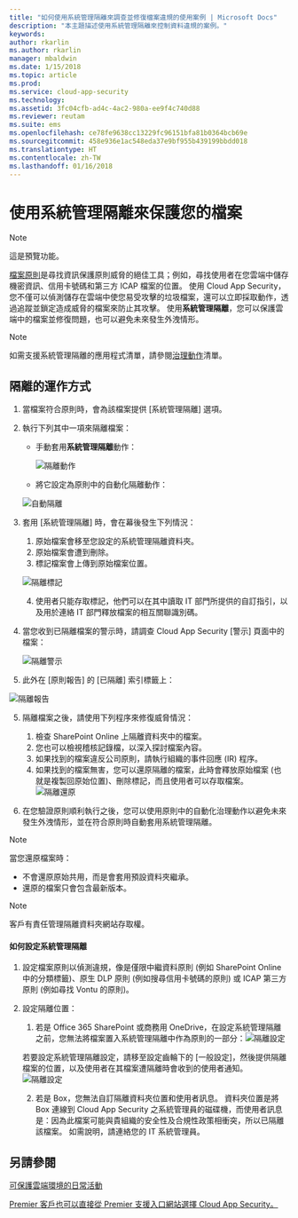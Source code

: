 ```yaml
---
title: "如何使用系統管理隔離來調查並修復檔案違規的使用案例 | Microsoft Docs"
description: "本主題描述使用系統管理隔離來控制資料違規的案例。"
keywords: 
author: rkarlin
ms.author: rkarlin
manager: mbaldwin
ms.date: 1/15/2018
ms.topic: article
ms.prod: 
ms.service: cloud-app-security
ms.technology: 
ms.assetid: 3fc04cfb-ad4c-4ac2-980a-ee9f4c740d88
ms.reviewer: reutam
ms.suite: ems
ms.openlocfilehash: ce78fe9638cc13229fc96151bfa81b0364bcb69e
ms.sourcegitcommit: 458e936e1ac548eda37e9bf955b439199bbdd018
ms.translationtype: HT
ms.contentlocale: zh-TW
ms.lasthandoff: 01/16/2018
---
```

# <a name="protecting-your-files-with-admin-quarantine"></a>使用系統管理隔離來保護您的檔案

> [!NOTE]
> 這是預覽功能。

[檔案原則](data-protection-policies.md)是尋找資訊保護原則威脅的絕佳工具；例如，尋找使用者在您雲端中儲存機密資訊、信用卡號碼和第三方 ICAP 檔案的位置。 使用 Cloud App Security，您不僅可以偵測儲存在雲端中使您易受攻擊的垃圾檔案，還可以立即採取動作，透過追蹤並鎖定造成威脅的檔案來防止其攻擊。 使用**系統管理隔離**，您可以保護雲端中的檔案並修復問題，也可以避免未來發生外洩情形。 

>[!NOTE] 
> 如需支援系統管理隔離的應用程式清單，請參閱[治理動作](governance-actions.md)清單。
 
## <a name="how-quarantine-works"></a>隔離的運作方式 

1. 當檔案符合原則時，會為該檔案提供 [系統管理隔離] 選項。

3. 執行下列其中一項來隔離檔案：
    - 手動套用**系統管理隔離**動作：
     
      ![隔離動作](./media/quarantine-action.png)

    - 將它設定為原則中的自動化隔離動作： 

     ![自動隔離](./media/quarantine-automated.png)

4. 套用 [系統管理隔離] 時，會在幕後發生下列情況：

    1. 原始檔案會移至您設定的系統管理隔離資料夾。
    2. 原始檔案會遭到刪除。
    3. 標記檔案會上傳到原始檔案位置。

      ![隔離標記](./media/quarantine-tombstone.png)

    4. 使用者只能存取標記，他們可以在其中讀取 IT 部門所提供的自訂指引，以及用於連絡 IT 部門釋放檔案的相互關聯識別碼。

4. 當您收到已隔離檔案的警示時，請調查 Cloud App Security [警示] 頁面中的檔案：

   ![隔離警示](./media/quarantine-alerts.png)
 
5. 此外在 [原則報告] 的 [已隔離] 索引標籤上：

  ![隔離報告](./media/quarantine-report.png)
    
5. 隔離檔案之後，請使用下列程序來修復威脅情況：
       
    1. 檢查 SharePoint Online 上隔離資料夾中的檔案。
    3. 您也可以檢視稽核記錄檔，以深入探討檔案內容。
    4. 如果找到的檔案違反公司原則，請執行組織的事件回應 (IR) 程序。
    5. 如果找到的檔案無害，您可以還原隔離的檔案，此時會釋放原始檔案 (也就是複製回原始位置)、刪除標記，而且使用者可以存取檔案。
       ![隔離還原](./media/quarantine-restore.png)
6. 在您驗證原則順利執行之後，您可以使用原則中的自動化治理動作以避免未來發生外洩情形，並在符合原則時自動套用系統管理隔離。

>[!NOTE]
>當您還原檔案時：
- 不會還原原始共用，而是會套用預設資料夾繼承。
- 還原的檔案只會包含最新版本。


>[!NOTE]
>客戶有責任管理隔離資料夾網站存取權。

#### <a name="how-to-set-up-admin-quarantine"></a>如何設定系統管理隔離

1. 設定檔案原則以偵測違規，像是僅限中繼資料原則 (例如 SharePoint Online 中的分類標籤)、原生 DLP 原則 (例如搜尋信用卡號碼的原則) 或 ICAP 第三方原則 (例如尋找 Vontu 的原則)。

2. 設定隔離位置：
    1. 若是 Office 365 SharePoint 或商務用 OneDrive，在設定系統管理隔離之前，您無法將檔案置入系統管理隔離中作為原則的一部分：![隔離設定](./media/quarantine-warning.png)

    若要設定系統管理隔離設定，請移至設定齒輪下的 [一般設定]，然後提供隔離檔案的位置，以及使用者在其檔案遭隔離時會收到的使用者通知。 
    ![隔離設定](./media/quarantine-settings.png)

    2. 若是 Box，您無法自訂隔離資料夾位置和使用者訊息。 資料夾位置是將 Box 連線到 Cloud App Security 之系統管理員的磁碟機，而使用者訊息是：因為此檔案可能與貴組織的安全性及合規性政策相衝突，所以已隔離該檔案。 如需說明，請連絡您的 IT 系統管理員。



## <a name="see-also"></a>另請參閱  
[可保護雲端環境的日常活動](daily-activities-to-protect-your-cloud-environment.md)   

[Premier 客戶也可以直接從 Premier 支援入口網站選擇 Cloud App Security。](https://premier.microsoft.com/)  
  
  